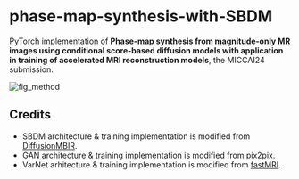 # phase-map-synthesis-with-SBDM

PyTorch implementation of **Phase-map synthesis from magnitude-only MR images using conditional score-based diffusion models with application in training of accelerated MRI reconstruction models**, the MICCAI24 submission. 

![fig_method](https://github.com/AnonymousResearcherXX/phase-map-synthesis-with-SBDM/assets/162626323/bae58d97-45d3-4114-b3b5-90a6c9854b4e)

## Credits

* SBDM architecture & training implementation is modified from [DiffusionMBIR](https://github.com/HJ-harry/DiffusionMBIR.git).
* GAN architecture & training implementation is modified from [pix2pix](https://github.com/phillipi/pix2pix).
* VarNet arhitecture & training implementation is modified from [fastMRI](https://github.com/facebookresearch/fastMRI.git).
